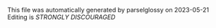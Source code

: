 This file was automatically generated by parselglossy on 2023-05-21
Editing is *STRONGLY DISCOURAGED*
